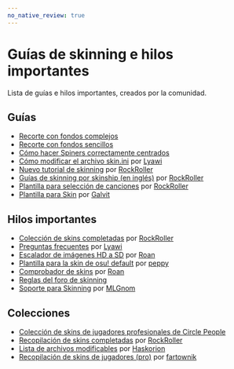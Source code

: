 ```yaml
---
no_native_review: true
---
```


# Guías de skinning e hilos importantes

Lista de guías e hilos importantes, creados por la comunidad.

## Guías

- [Recorte con fondos complejos](/wiki/Guides/Cropping_with_complex_backgrounds)
- [Recorte con fondos sencillos](/wiki/Guides/Cropping_with_simple_backgrounds)
- [Cómo hacer Spiners correctamente centrados](/wiki/Guides/Making_properly_centred_spinners)
- [Cómo modificar el archivo skin.ini](https://osu.ppy.sh/community/forums/topics/575880) por [Lyawi](https://osu.ppy.sh/users/5851253)
- [Nuevo tutorial de skinning](https://tutorial.skinship.xyz/tutorial/introduction) por [RockRoller](https://osu.ppy.sh/users/8388854)
- [Guías de skinning por skinship (en inglés)](https://tutorial.skinship.xyz/guides) por [RockRoller](https://osu.ppy.sh/users/8388854)
- [Plantilla para selección de canciones](https://tutorial.skinship.xyz/resources/song_selection) por [RockRoller](https://osu.ppy.sh/users/8388854)
- [Plantilla para Skin](https://osu.ppy.sh/community/forums/topics/923143) por [Galvit](https://osu.ppy.sh/users/7629682)

## Hilos importantes

- [Colección de skins completadas](https://osu.ppy.sh/community/forums/topics/686672) por [RockRoller](https://osu.ppy.sh/users/8388854)
- [Preguntas frecuentes](https://osu.ppy.sh/community/forums/topics/533940) por [Lyawi](https://osu.ppy.sh/users/5851253)
- [Escalador de imágenes HD a SD](https://osu.ppy.sh/community/forums/topics/762684) por [Roan](https://osu.ppy.sh/users/8214639)
- [Plantilla para la skin de osu! default](https://osu.ppy.sh/community/forums/topics/129191) por [peppy](https://osu.ppy.sh/users/2)
- [Comprobador de skins](https://osu.ppy.sh/community/forums/topics/617168) por [Roan](https://osu.ppy.sh/users/8214639)
- [Reglas del foro de skinning](https://osu.ppy.sh/community/forums/topics/318193)
- [Soporte para Skinning](https://osu.ppy.sh/community/forums/topics/51694) por [MLGnom](https://osu.ppy.sh/users/46620)

## Colecciones

- [Colección de skins de jugadores profesionales de Circle People](https://circle-people.com/skins/)
- [Recopilación de skins completadas](https://osu.ppy.sh/community/forums/topics/686664) por [RockRoller](https://osu.ppy.sh/users/8388854)
- [Lista de archivos modificables](https://osu.ppy.sh/community/forums/topics/186787) por [Haskorion](https://osu.ppy.sh/users/3252321)
- [Recopilación de skins de jugadores (pro)](https://osu.ppy.sh/community/forums/topics/87675) por [fartownik](https://osu.ppy.sh/users/56917)
